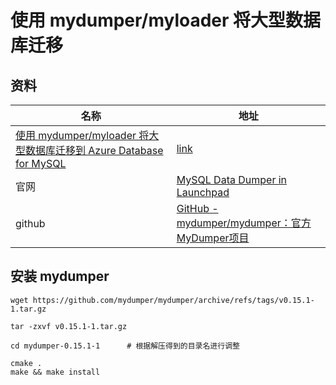 #  使用 mydumper/myloader 将大型数据库迁移

## 资料

| 名称                                                         | 地址                                                         |
| ------------------------------------------------------------ | ------------------------------------------------------------ |
| [使用 mydumper/myloader 将大型数据库迁移到 Azure Database for MySQL](https://learn.microsoft.com/zh-cn/azure/mysql/migrate/concepts-migrate-mydumper-myloader) | [link](https://learn.microsoft.com/zh-cn/azure/mysql/migrate/concepts-migrate-mydumper-myloader) |
| 官网                                                         | [MySQL Data Dumper in Launchpad](https://launchpad.net/mydumper) |
| github                                                       | [GitHub - mydumper/mydumper：官方MyDumper项目](https://github.com/mydumper/mydumper) |

## 安装 mydumper



```shell
wget https://github.com/mydumper/mydumper/archive/refs/tags/v0.15.1-1.tar.gz

tar -zxvf v0.15.1-1.tar.gz

cd mydumper-0.15.1-1      # 根据解压得到的目录名进行调整

cmake .
make && make install
```


